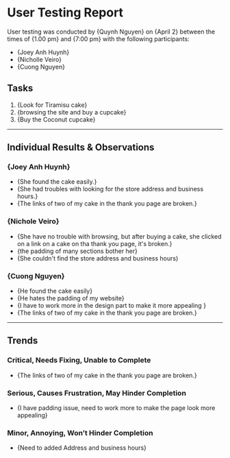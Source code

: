 # User Testing Report

User testing was conducted by {Quynh Nguyen} on {April 2} between the times of {1.00 pm} and {7:00 pm} with the following participants:

- {Joey Anh Huynh}
- {Nicholle Veiro}
- {Cuong Nguyen}

## Tasks

1. {Look for Tiramisu cake}
2. {browsing the site and buy a cupcake}
3. {Buy the Coconut cupcake}

---

## Individual Results & Observations

### {Joey Anh Huynh}

- {She found the cake easily.}
- {She had troubles with looking for the store address and business hours.}
- {The links of two of my cake in the thank you page are broken.}


### {Nichole Veiro}

- {She have no trouble with browsing, but after buying a cake, she clicked on a link on a cake on tha thank you page, it's broken.}
- {the padding of many sections bother her}
- {She couldn't find the store address and business hours)


### {Cuong Nguyen}

- {He found the cake easily}
- {He hates the padding of my website}
- {I have to work more in the design part to make it more appealing }
- {The links of two of my cake in the thank you page are broken.}


---

## Trends

### Critical, Needs Fixing, Unable to Complete

- {The links of two of my cake in the thank you page are broken.}


### Serious, Causes Frustration, May Hinder Completion

- {I have padding issue, need to work more to make the page look more appealing}


### Minor, Annoying, Won’t Hinder Completion

- {Need to added Address and business hours}
